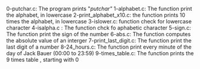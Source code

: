 0-putchar.c: The program prints "_putchar"_
1-alphabet.c: The function print the alphabet, in lowercase
2-print_alphabet_x10.c: the function prints 10 times the alphabet, in lowercase 
3-islower.c: function check for lowercase character
4-isalpha.c : The function chck fo aphabetic character
5-sign.c: The function print the sign of the number
6-abs.c: The function computes the absolute value of an interger
7-print_last_digit.c: The function print the last digit of a number
8-24_hours.c: The function print every minute of the day of Jack Bauer (00:00 to 23:59)
9-times_table.c: The function prints the 9 times table , starting with 0
